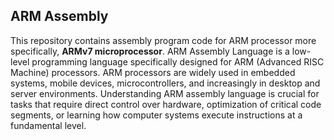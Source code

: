 ## ARM Assembly
This repository contains assembly program code for ARM processor more specifically, **ARMv7 microprocessor**.
ARM Assembly Language is a low-level programming language specifically designed for ARM (Advanced RISC Machine) processors. ARM processors are widely used in embedded systems, mobile devices, microcontrollers, and increasingly in desktop and server environments. Understanding ARM assembly language is crucial for tasks that require direct control over hardware, optimization of critical code segments, or learning how computer systems execute instructions at a fundamental level.
